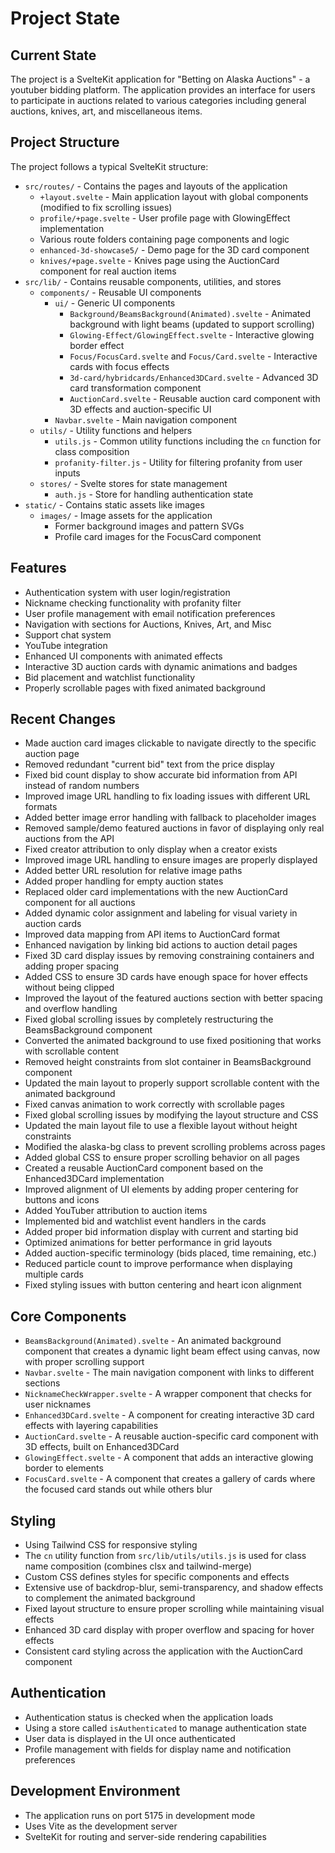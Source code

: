 # Project State

## Current State
The project is a SvelteKit application for "Betting on Alaska Auctions" - a youtuber bidding platform. The application provides an interface for users to participate in auctions related to various categories including general auctions, knives, art, and miscellaneous items.

## Project Structure
The project follows a typical SvelteKit structure:
- `src/routes/` - Contains the pages and layouts of the application
  - `+layout.svelte` - Main application layout with global components (modified to fix scrolling issues)
  - `profile/+page.svelte` - User profile page with GlowingEffect implementation
  - Various route folders containing page components and logic
  - `enhanced-3d-showcase5/` - Demo page for the 3D card component
  - `knives/+page.svelte` - Knives page using the AuctionCard component for real auction items
- `src/lib/` - Contains reusable components, utilities, and stores
  - `components/` - Reusable UI components
    - `ui/` - Generic UI components 
      - `Background/BeamsBackground(Animated).svelte` - Animated background with light beams (updated to support scrolling)
      - `Glowing-Effect/GlowingEffect.svelte` - Interactive glowing border effect
      - `Focus/FocusCard.svelte` and `Focus/Card.svelte` - Interactive cards with focus effects
      - `3d-card/hybridcards/Enhanced3DCard.svelte` - Advanced 3D card transformation component
      - `AuctionCard.svelte` - Reusable auction card component with 3D effects and auction-specific UI
    - `Navbar.svelte` - Main navigation component
  - `utils/` - Utility functions and helpers
    - `utils.js` - Common utility functions including the `cn` function for class composition
    - `profanity-filter.js` - Utility for filtering profanity from user inputs
  - `stores/` - Svelte stores for state management
    - `auth.js` - Store for handling authentication state
- `static/` - Contains static assets like images
  - `images/` - Image assets for the application
    - Former background images and pattern SVGs
    - Profile card images for the FocusCard component

## Features
- Authentication system with user login/registration
- Nickname checking functionality with profanity filter
- User profile management with email notification preferences
- Navigation with sections for Auctions, Knives, Art, and Misc
- Support chat system
- YouTube integration
- Enhanced UI components with animated effects
- Interactive 3D auction cards with dynamic animations and badges
- Bid placement and watchlist functionality
- Properly scrollable pages with fixed animated background

## Recent Changes
- Made auction card images clickable to navigate directly to the specific auction page
- Removed redundant "current bid" text from the price display
- Fixed bid count display to show accurate bid information from API instead of random numbers
- Improved image URL handling to fix loading issues with different URL formats
- Added better image error handling with fallback to placeholder images
- Removed sample/demo featured auctions in favor of displaying only real auctions from the API
- Fixed creator attribution to only display when a creator exists
- Improved image URL handling to ensure images are properly displayed
- Added better URL resolution for relative image paths
- Added proper handling for empty auction states
- Replaced older card implementations with the new AuctionCard component for all auctions
- Added dynamic color assignment and labeling for visual variety in auction cards
- Improved data mapping from API items to AuctionCard format
- Enhanced navigation by linking bid actions to auction detail pages
- Fixed 3D card display issues by removing constraining containers and adding proper spacing
- Added CSS to ensure 3D cards have enough space for hover effects without being clipped
- Improved the layout of the featured auctions section with better spacing and overflow handling
- Fixed global scrolling issues by completely restructuring the BeamsBackground component
- Converted the animated background to use fixed positioning that works with scrollable content
- Removed height constraints from slot container in BeamsBackground component
- Updated the main layout to properly support scrollable content with the animated background
- Fixed canvas animation to work correctly with scrollable pages
- Fixed global scrolling issues by modifying the layout structure and CSS
- Updated the main layout file to use a flexible layout without height constraints
- Modified the alaska-bg class to prevent scrolling problems across pages
- Added global CSS to ensure proper scrolling behavior on all pages
- Created a reusable AuctionCard component based on the Enhanced3DCard implementation
- Improved alignment of UI elements by adding proper centering for buttons and icons
- Added YouTuber attribution to auction items
- Implemented bid and watchlist event handlers in the cards
- Added proper bid information display with current and starting bid
- Optimized animations for better performance in grid layouts
- Added auction-specific terminology (bids placed, time remaining, etc.)
- Reduced particle count to improve performance when displaying multiple cards
- Fixed styling issues with button centering and heart icon alignment

## Core Components
- `BeamsBackground(Animated).svelte` - An animated background component that creates a dynamic light beam effect using canvas, now with proper scrolling support
- `Navbar.svelte` - The main navigation component with links to different sections
- `NicknameCheckWrapper.svelte` - A wrapper component that checks for user nicknames
- `Enhanced3DCard.svelte` - A component for creating interactive 3D card effects with layering capabilities
- `AuctionCard.svelte` - A reusable auction-specific card component with 3D effects, built on Enhanced3DCard
- `GlowingEffect.svelte` - A component that adds an interactive glowing border to elements
- `FocusCard.svelte` - A component that creates a gallery of cards where the focused card stands out while others blur

## Styling
- Using Tailwind CSS for responsive styling
- The `cn` utility function from `src/lib/utils/utils.js` is used for class name composition (combines clsx and tailwind-merge)
- Custom CSS defines styles for specific components and effects
- Extensive use of backdrop-blur, semi-transparency, and shadow effects to complement the animated background
- Fixed layout structure to ensure proper scrolling while maintaining visual effects
- Enhanced 3D card display with proper overflow and spacing for hover effects
- Consistent card styling across the application with the AuctionCard component

## Authentication
- Authentication status is checked when the application loads
- Using a store called `isAuthenticated` to manage authentication state
- User data is displayed in the UI once authenticated
- Profile management with fields for display name and notification preferences

## Development Environment
- The application runs on port 5175 in development mode
- Uses Vite as the development server
- SvelteKit for routing and server-side rendering capabilities 